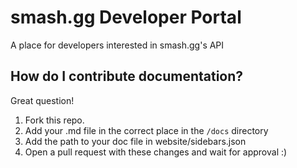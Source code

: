 # smash.gg Developer Portal
A place for developers interested in smash.gg's API

## How do I contribute documentation?
Great question!

1. Fork this repo.
2. Add your .md file in the correct place in the `/docs` directory
3. Add the path to your doc file in website/sidebars.json
4. Open a pull request with these changes and wait for approval :)
